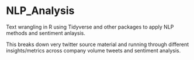 # NLP_Analysis
Text wrangling in R using Tidyverse and other packages to apply NLP methods and sentiment anlaysis. 

This breaks down very twitter source material and running through different insights/metrics across company volume tweets and sentiment analysis. 
